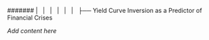####### |   |   |   |   |   |   ├── Yield Curve Inversion as a Predictor of Financial Crises

*Add content here*